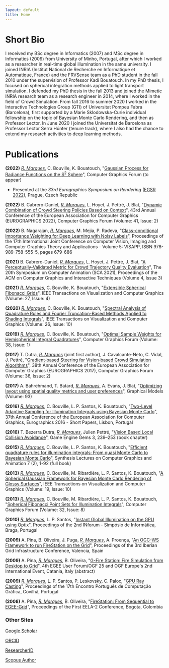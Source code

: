 ```yaml
---
layout: default
title: Home
---
```


# Short Bio

I received my BSc degree in Informatics (2007) and MSc degree in Informatics (2009) from University of Minho, Portugal, after which I worked as a researcher in real-time global illumination in the same university. I joined INRIA (Institut National de Recherche en Informatique et Automatique, France) and the FRVSense team as a PhD student in the fall 2010 under the supervision of Professor Kadi Bouatouch. In my PhD thesis, I focused on spherical integration methods applied to light transport simulation. I defended my PhD thesis in the fall 2013 and joined the Mimetic INRIA research team as a research engineer in 2014, where I worked in the field of Crowd Simulation. From fall 2016 to summer 2020 I worked in the Interactive Technologies Group (GTI) of Universitat Pompeu Fabra (Barcelona), first supported by a Marie Sklodowska-Curie individual fellowship on the topic of Bayesian Monte Carlo Rendering, and then as Professor Lector. In June 2020 I joined the Universitat de Barcelona as Professor Lector Serra Húnter (tenure track), where I also had the chance to extend my research activities to deep learning methods.

# Publications 

**(2022)** <ins>*R. Marques*</ins>, C. Bouville, K. Bouatouch, "[Gaussian Process for Radiance Functions on the S<sup>2</sup> Sphere](https://onlinelibrary.wiley.com/doi/10.1111/cgf.14501)", Computer Graphics Forum (to appear)

* Presented at the *33rd Eurographics Symposium on Rendering* ([EGSR 2022](https://egsr.eu/2022/)), Prague, Czech Republic 

**(2022)** B. Cabrero-Daniel, <ins>*R. Marques*</ins>, L. Hoyet, J. Pettré, J. Blat, "[Dynamic Combination of Crowd Steering Policies Based on Context](https://onlinelibrary.wiley.com/doi/abs/10.1111/cgf.14469)", 43rd Annual Conference of the European Association for Computer Graphics (EUROGRAPHICS 2022), Computer Graphics Forum (Volume: 41, Issue: 2)

**(2022)** B. Nagarajan, <ins>*R. Marques*</ins>, M. Mejia, P. Radeva, "[Class-conditional Importance Weighting for Deep Learning with Noisy Labels](https://www.scitepress.org/PublicationsDetail.aspx?ID=TOdJng5g9OY=&t=1)", Proceedings of the 17th International Joint Conference on Computer Vision, Imaging and Computer Graphics Theory and Applications - Volume 5: VISAPP, ISBN 978-989-758-555-5, pages 679-686


**(2021)** B. Cabrero-Daniel, <ins>*R. Marques*</ins>, L. Hoyet, J. Pettré, J. Blat, "[A Perceptually-Validated Metric for Crowd Trajectory Quality Evaluation](https://dl.acm.org/doi/10.1145/3480136)", The 20th Symposium on Computer Animation (SCA 2021), Proceedings of the ACM on Computer Graphics and Interactive Techniques (Volume 4, Issue 3)

<!-- ![](assets/img/2021_SCA_Bea_Cut.png) -->

**(2021)** <ins>*R. Marques*</ins>, C. Bouville, K. Bouatouch, "[Extensible Spherical Fibonacci Grids](https://doi.org/10.1109/tvcg.2019.2952131)", IEEE Transactions on Visualization and Computer Graphics (Volume: 27, Issue: 4)

<!-- ![](assets/img/2021_TVCG_ESFG.png) -->

**(2020)** <ins>*R. Marques*</ins>, C. Bouville, K. Bouatouch, "[Spectral Analysis of Quadrature Rules and Fourier Truncation-Based Methods Applied to Shading Integrals](https://doi.org/10.1109/tvcg.2019.2913418)", IEEE Transactions on Visualization and Computer Graphics (Volume: 26, Issue: 10)

<!-- ![](assets/img/2020_TVCG_Spec.png) -->

**(2019)** <ins>*R. Marques*</ins>, C. Bouville, K. Bouatouch, "[Optimal Sample Weights for Hemispherical Integral Quadratures](https://doi.org/10.1111/cgf.13392)", Computer Graphics Forum (Volume: 38, Issue: 1)

<!-- ![](assets/img/2019_CGF_OSW.png) -->

**(2017)** T. Dutra, <ins>*R. Marques*</ins> (joint first author), J. Cavalcante-Neto, C. Vidal, J. Pettré, "[Gradient‐based Steering for Vision‐based Crowd Simulation Algorithms](https://doi.org/10.1111/cgf.13130)", 38th Annual Conference of the European Association for Computer Graphics (EUROGRAPHICS 2017), Computer Graphics Forum (Volume: 36, Issue: 2)

<!-- ![](assets/img/2017_EG_GBM.png) -->

**(2017)** A. Bahrehmand, T. Batard, <ins>*R. Marques*</ins>, A. Evans, J. Blat, "[Optimizing layout using spatial quality metrics and user preferences](https://doi.org/10.1016/j.gmod.2017.08.003)", Graphical Models (Volume: 93)

<!-- ![](assets/img/2017_GM_Arash.png) -->

**(2016)** <ins>*R. Marques*</ins>, C. Bouville, L. P. Santos, K. Bouatouch, "[Two-Level Adaptive Sampling for Illumination Integrals using Bayesian Monte Carlo](https://diglib.eg.org/bitstream/handle/10.2312/egsh20161016/065-068.pdf?sequence=1&isAllowed=y)", 37th Annual Conference of the European Association for Computer Graphics, Eurographics 2016 - Short Papers, Lisbon, Portugal

<!-- ![](assets/img/2016_EG_2LBMC.png) -->

**(2016)** T. Bezerra Dutra, <ins>*R. Marques*</ins>, Julien Pettré, "[Vision Based Local Collision Avoidance](http://www.gameenginegems.net/geg3.php)", Game Engine Gems 3, 239–253 (book chapter)

<!-- ![](assets/img/2016_GE_GEMS.jpg) -->

**(2015)** <ins>*R. Marques*</ins>, C. Bouville, L. P. Santos, K. Bouatouch, "[Efficient quadrature rules for illumination integrals: From quasi Monte Carlo to Bayesian Monte Carlo](https://www.morganclaypool.com/doi/abs/10.2200/S00649ED1V01Y201505CGR019)", Synthesis Lectures on Computer Graphics and Animation 7 (2), 1-92 (full book)

**(2013)** <ins>*R. Marques*</ins>, C. Bouville, M. Ribardière, L. P. Santos, K. Bouatouch, "[A Spherical Gaussian Framework for Bayesian Monte Carlo Rendering of Glossy Surfaces](https://doi.org/10.1109/tvcg.2013.79)", IEEE Transactions on Visualization and Computer Graphics (Volume: 19, Issue: 10)

**(2013)** <ins>*R. Marques*</ins>, C. Bouville, M. Ribardière, L. P. Santos, K. Bouatouch, "[Spherical Fibonacci Point Sets for Illumination Integrals](https://doi.org/10.1111/cgf.12190)", Computer Graphics Forum (Volume: 32, Issue: 8)

<!-- ![](assets/img/2013_CGF_SF.png) -->

**(2010)** <ins>*R. Marques*</ins>, L. P. Santos, "[Instant Global Illumination on the GPU using Optix](https://repositorium.sdum.uminho.pt/bitstream/1822/14629/1/inforum2010_InstantCaching_GPU.pdf)", Proceedings of the 2nd INforum - Simpósio de Informática, Braga, Portugal

**(2009)** A. Pina, B. Oliveira, J. Puga, <ins>*R. Marques*</ins>, A. Proença, "[An OGC-WS Framework to run FireStation on the Grid](https://www.academia.edu/download/42072514/An_OGC-WS_Framework_to_Run_FireStation_o20160204-22236-1txw918.pdf)", Proceedings of the 3rd Iberian Grid Infrastructure Conference, Valencia, Spain

**(2009)** A. Pina, <ins>*R. Marques*</ins>, B. Oliveira, "[G-Fire Station: Fire Simulation from Desktop to Grid](https://repositorium.sdum.uminho.pt/handle/1822/19230)", 4th EGEE User Forum/OGF 25 and OGF Europe's 2nd International Event, Catania, Italy (abstract)

**(2009)** <ins>*R. Marques*</ins>, L. P. Santos, P. Leskovsky, C. Paloc, "[GPU Ray Casting](https://repositorium.sdum.uminho.pt/bitstream/1822/17833/1/RicardoEPCC_Final_MAC.pdf)", Proceedings of the 17th Encontro Português de Computação Gráfica, Covilhã, Portugal

**(2008)** A. Pina, <ins>*R. Marques*</ins>, B. Oliveira, "[FireStation: From Sequential to EGEE-Grid](https://www.academia.edu/download/42072500/FiresStation_From_Sequential_to_EGEE-Gri20160204-22322-fhamej.pdf)", Proceedings of the First EELA-2 Conference, Bogota, Colombia

### Other Sites

[Google Scholar](https://scholar.google.com/citations?user=hkriDdcAAAAJ&hl=es)

[ORCID](https://orcid.org/0000-0001-8261-4409)

[ResearcherID](https://publons.com/researcher/1441734/ricardo-marques/)

[Scopus Author](https://www.scopus.com/authid/detail.uri?authorId=57026328500")

